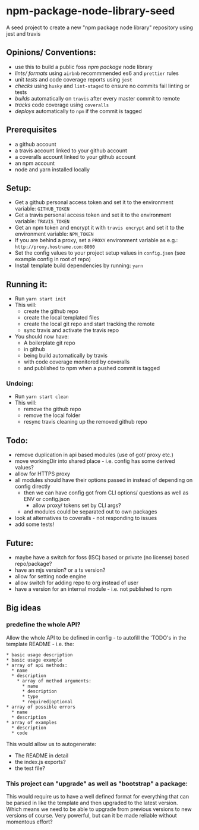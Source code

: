 # npm-package-node-library-seed

A seed project to create a new "npm package node library" repository using jest and travis

## Opinions/ Conventions:

 * use this to build a public foss *npm package* node library
 * *lints/ formats* using `airbnb` recommmended es6 and `prettier` rules
 * unit *tests* and code coverage reports using `jest`
 * *checks* using `husky` and `lint-staged` to ensure no commits fail linting or tests
 * *builds* automatically on `travis` after every master commit to remote
 * *tracks* code coverage using `coveralls`
 * *deploys* automatically to `npm` if the commit is tagged

## Prerequisites

 * a github account
 * a travis account linked to your github account
 * a coveralls account linked to your github account
 * an npm account
 * node and yarn installed locally

## Setup:

 * Get a github personal access token and set it to the environment variable: `GITHUB_TOKEN`
 * Get a travis personal access token and set it to the environment variable: `TRAVIS_TOKEN`
 * Get an npm token and encrypt it with `travis encrypt` and set it to the environment variable: `NPM_TOKEN`
 * If you are behind a proxy, set a `PROXY` environment variable as e.g.: `http://proxy.hostname.com:8000`
 * Set the config values to your project setup values in `config.json` (see example config in root of repo)
 * Install template build dependencies by running: `yarn`

## Running it:

 * Run `yarn start init`
 * This will:
   * create the github repo
   * create the local templated files
   * create the local git repo and start tracking the remote
   * sync travis and activate the travis repo
 * You should now have:
   * A boilerplate git repo
   * in github
   * being build automatically by travis
   * with code coverage monitored by coveralls
   * and published to npm when a pushed commit is tagged

### Undoing:

 * Run `yarn start clean`
 * This will:
   * remove the github repo
   * remove the local folder
   * resync travis cleaning up the removed github repo

## Todo:

 * remove duplication in api based modules (use of got/ proxy etc.)
 * move workingDir into shared place - i.e. config has some derived values?
 * allow for HTTPS proxy
 * all modules should have their options passed in instead of depending on config directly
   * then we can have config got from CLI options/ questions as well as ENV or config.json
     * allow proxy/ tokens set by CLI args?
   * and modules could be separated out to own packages
 * look at alternatives to coveralls - not responding to issues
 * add some tests!

## Future:

 * maybe have a switch for foss (ISC) based or private (no license) based repo/package?
 * have an mjs version? or a ts version?
 * allow for setting node engine
 * allow switch for adding repo to org instead of user
 * have a version for an internal module - i.e. not published to npm

## Big ideas

### predefine the whole API?

Allow the whole API to be defined in config - to autofill the 'TODO's in the template README - i.e. the:

    * basic usage description
    * basic usage example
    * array of api methods:
      * name
      * description
        * array of method arguments:
          * name
          * description
          * type
          * required|optional
    * array of possible errors
      * name
      * description
    * array of examples
      * description
      * code

This would allow us to autogenerate:

  * The README in detail
  * the index.js exports?
  * the test file?

### This project can "upgrade" as well as "bootstrap" a package:

This would require us to have a well defined format for everything that can be parsed in like the template and then upgraded to the latest version.
Which means we need to be able to upgrade from previous versions to new versions of course.
Very powerful, but can it be made reliable without momentous effort?
